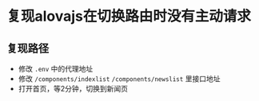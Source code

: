 # 复现alovajs在切换路由时没有主动请求


## 复现路径

- 修改 `.env` 中的代理地址
- 修改 `/components/indexlist` `/components/newslist` 里接口地址
- 打开首页，等2分钟，切换到新闻页
